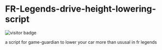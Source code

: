 # FR-Legends-drive-height-lowering-script

![visitor badge](https://visitor-badge.glitch.me/badge?page_id=Aydeniztr.FR-Legends-drive-height-lowering-script)

a script for game-guardian to lower your car more than ususal in fr legends
